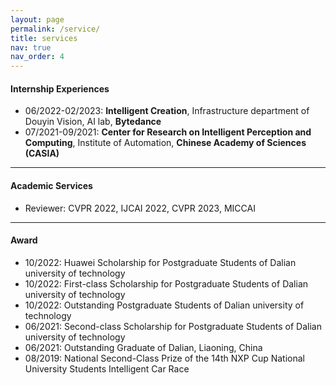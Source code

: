 ```yaml
---
layout: page
permalink: /service/
title: services
nav: true
nav_order: 4
---
```


#### Internship Experiences
- 06/2022-02/2023: **Intelligent Creation**, Infrastructure department of Douyin Vision, AI lab, **Bytedance**
- 07/2021-09/2021: **Center for Research on Intelligent Perception and Computing**, Institute of Automation, **Chinese Academy of Sciences (CASIA)**

---

#### Academic Services
- Reviewer: CVPR 2022, IJCAI 2022, CVPR 2023, MICCAI


---

#### Award
- 10/2022: Huawei Scholarship for Postgraduate Students of Dalian university of technology
- 10/2022: First-class Scholarship for Postgraduate Students of Dalian university of technology
- 10/2022: Outstanding Postgraduate Students of Dalian university of technology
- 06/2021: Second-class Scholarship for Postgraduate Students of Dalian university of technology
- 06/2021: Outstanding Graduate of Dalian, Liaoning, China
- 08/2019: National Second-Class Prize of the 14th NXP Cup National University Students Intelligent Car Race
